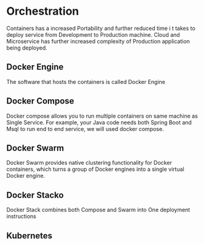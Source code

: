 # Orchestration

Containers has a increased Portability and further reduced time i t takes to deploy service from Development to Production machine.
Cloud and Microservice has further increased complexity of Production application being deployed.

## Docker Engine
The software that hosts the containers is called Docker Engine

## Docker Compose

Docker compose allows you to run multiple containers on same machine as Single Service. 
For example, your Java code needs both Spring Boot and Msql to run end to end service, we will used docker compose.

## Docker Swarm

Docker Swarm provides native clustering functionality for Docker containers, which turns a group of Docker engines into a single virtual Docker engine.

## Docker Stacko

Docker Stack combines both Compose and Swarm into One deployment instructions

## Kubernetes
